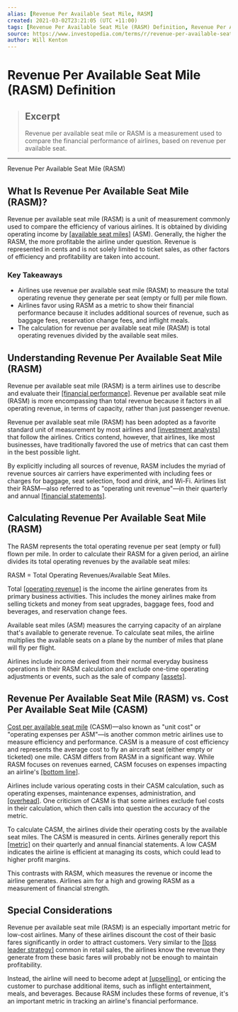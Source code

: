 ```yaml
---
alias: [Revenue Per Available Seat Mile, RASM]
created: 2021-03-02T23:21:05 (UTC +11:00)
tags: [Revenue Per Available Seat Mile (RASM) Definition, Revenue Per Available Seat Mile (RASM)]
source: https://www.investopedia.com/terms/r/revenue-per-available-seat-mile-rasm.asp
author: Will Kenton
---
```


# Revenue Per Available Seat Mile (RASM) Definition

> ## Excerpt
> Revenue per available seat mile or RASM is a measurement used to compare the financial performance of airlines, based on revenue per available seat.

---

Revenue Per Available Seat Mile (RASM)
## What Is Revenue Per Available Seat Mile (RASM)?

Revenue per available seat mile (RASM) is a unit of measurement commonly used to compare the efficiency of various airlines. It is obtained by dividing operating income by [[available seat miles]](https://www.investopedia.com/terms/a/availableseatmiles.asp) (ASM). Generally, the higher the RASM, the more profitable the airline under question. Revenue is represented in cents and is not solely limited to ticket sales, as other factors of efficiency and profitability are taken into account.

### Key Takeaways

-   Airlines use revenue per available seat mile (RASM) to measure the total operating revenue they generate per seat (empty or full) per mile flown.
-   Airlines favor using RASM as a metric to show their financial performance because it includes additional sources of revenue, such as baggage fees, reservation change fees, and inflight meals.
-   The calculation for revenue per available seat mile (RASM) is total operating revenues divided by the available seat miles.

## Understanding Revenue Per Available Seat Mile (RASM)

Revenue per available seat mile (RASM) is a term airlines use to describe and evaluate their [[financial performance]](https://www.investopedia.com/terms/f/financialperformance.asp). Revenue per available seat mile (RASM) is more encompassing than total revenue because it factors in all operating revenue, in terms of capacity, rather than just passenger revenue.

Revenue per available seat mile (RASM) has been adopted as a favorite standard unit of measurement by most airlines and [[investment analysts]](https://www.investopedia.com/terms/a/analyst.asp) that follow the airlines. Critics contend, however, that airlines, like most businesses, have traditionally favored the use of metrics that can cast them in the best possible light.

By explicitly including all sources of revenue, RASM includes the myriad of revenue sources air carriers have experimented with including fees or charges for baggage, seat selection, food and drink, and Wi-Fi. Airlines list their RASM—also referred to as "operating unit revenue"—in their quarterly and annual [[financial statements]](https://www.investopedia.com/terms/f/financial-statements.asp).

## Calculating Revenue Per Available Seat Mile (RASM)

The RASM represents the total operating revenue per seat (empty or full) flown per mile. In order to calculate their RASM for a given period, an airline divides its total operating revenues by the available seat miles:

RASM = Total Operating Revenues/Available Seat Miles.

Total [[operating revenue]](https://www.investopedia.com/terms/o/operating-revenue.asp) is the income the airline generates from its primary business activities. This includes the money airlines make from selling tickets and money from seat upgrades, baggage fees, food and beverages, and reservation change fees.

Available seat miles (ASM) measures the carrying capacity of an airplane that's available to generate revenue. To calculate seat miles, the airline multiplies the available seats on a plane by the number of miles that plane will fly per flight.

Airlines include income derived from their normal everyday business operations in their RASM calculation and exclude one-time operating adjustments or events, such as the sale of company [[assets]](https://www.investopedia.com/terms/a/asset.asp).

## Revenue Per Available Seat Mile (RASM) vs. Cost Per Available Seat Mile (CASM)

[Cost per available seat mile](https://www.investopedia.com/terms/c/casm.asp) (CASM)—also known as "unit cost" or "operating expenses per ASM"—is another common metric airlines use to measure efficiency and performance. CASM is a measure of cost efficiency and represents the average cost to fly an aircraft seat (either empty or ticketed) one mile. CASM differs from RASM in a significant way. While RASM focuses on revenues earned, CASM focuses on expenses impacting an airline's [[bottom line]](https://www.investopedia.com/terms/b/bottomline.asp).

Airlines include various operating costs in their CASM calculation, such as operating expenses, maintenance expenses, administration, and [[overhead]](https://www.investopedia.com/terms/o/overhead.asp). One criticism of CASM is that some airlines exclude fuel costs in their calculation, which then calls into question the accuracy of the metric.

To calculate CASM, the airlines divide their operating costs by the available seat miles. The CASM is measured in cents. Airlines generally report this [[metric]](https://www.investopedia.com/terms/m/metrics.asp) on their quarterly and annual financial statements. A low CASM indicates the airline is efficient at managing its costs, which could lead to higher profit margins. 

This contrasts with RASM, which measures the revenue or income the airline generates. Airlines aim for a high and growing RASM as a measurement of financial strength.

## Special Considerations

Revenue per available seat mile (RASM) is an especially important metric for low-cost airlines. Many of these airlines discount the cost of their basic fares significantly in order to attract customers. Very similar to the [[loss leader strategy]](https://www.investopedia.com/terms/l/lossleader.asp) common in retail sales, the airlines know the revenue they generate from these basic fares will probably not be enough to maintain profitability.

Instead, the airline will need to become adept at [[upselling]](https://www.investopedia.com/terms/s/suggestive-selling.asp), or enticing the customer to purchase additional items, such as inflight entertainment, meals, and beverages. Because RASM includes these forms of revenue, it's an important metric in tracking an airline's financial performance.
